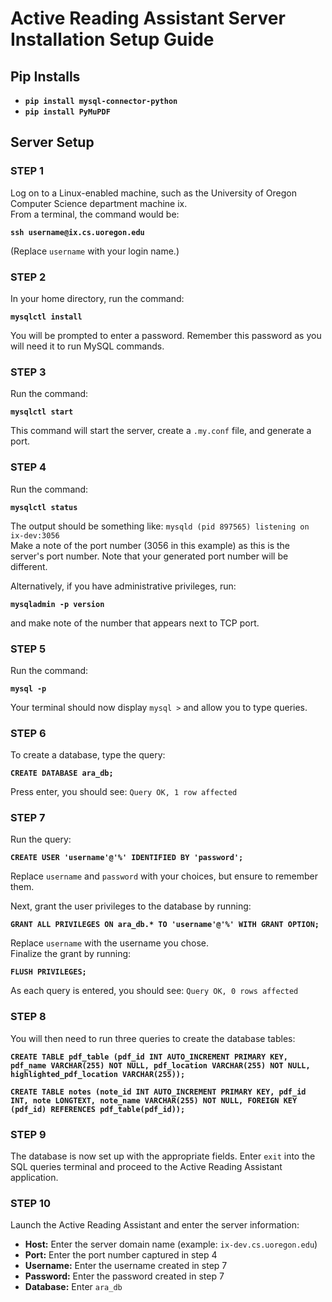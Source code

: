 # Active Reading Assistant Server Installation Setup Guide

## Pip Installs
- **`pip install mysql-connector-python`**
- **`pip install PyMuPDF`**

## Server Setup

### STEP 1
Log on to a Linux-enabled machine, such as the University of Oregon Computer Science department machine ix.  
From a terminal, the command would be:  

**`ssh username@ix.cs.uoregon.edu`**  

(Replace `username` with your login name.)

### STEP 2
In your home directory, run the command:  

**`mysqlctl install`**  

You will be prompted to enter a password. Remember this password as you will need it to run MySQL commands.

### STEP 3
Run the command:  

**`mysqlctl start`**  

This command will start the server, create a `.my.conf` file, and generate a port.

### STEP 4
Run the command:

**`mysqlctl status`** 

The output should be something like: `mysqld (pid 897565) listening on ix-dev:3056`  
Make a note of the port number (3056 in this example) as this is the server's port number. Note that your generated port number will be different.  

Alternatively, if you have administrative privileges, run:  

**`mysqladmin -p version`**  

and make note of the number that appears next to TCP port.

### STEP 5
Run the command: 

**`mysql -p`**  

Your terminal should now display `mysql >` and allow you to type queries.

### STEP 6
To create a database, type the query:  

**`CREATE DATABASE ara_db;`**

Press enter, you should see: `Query OK, 1 row affected`

### STEP 7
Run the query: 

**`CREATE USER 'username'@'%' IDENTIFIED BY 'password';`**  

Replace `username` and `password` with your choices, but ensure to remember them.  

Next, grant the user privileges to the database by running:  

**`GRANT ALL PRIVILEGES ON ara_db.* TO 'username'@'%' WITH GRANT OPTION;`**  

Replace `username` with the username you chose.  
Finalize the grant by running:  

**`FLUSH PRIVILEGES;`**  

As each query is entered, you should see: `Query OK, 0 rows affected`

### STEP 8
You will then need to run three queries to create the database tables: 

**`CREATE TABLE pdf_table (pdf_id INT AUTO_INCREMENT PRIMARY KEY, pdf_name VARCHAR(255) NOT NULL, pdf_location VARCHAR(255) NOT NULL, highlighted_pdf_location VARCHAR(255));`**  

**`CREATE TABLE notes (note_id INT AUTO_INCREMENT PRIMARY KEY, pdf_id INT, note LONGTEXT, note_name VARCHAR(255) NOT NULL, FOREIGN KEY (pdf_id) REFERENCES pdf_table(pdf_id));`**

### STEP 9
The database is now set up with the appropriate fields. Enter `exit` into the SQL queries terminal and proceed to the Active Reading Assistant application.

### STEP 10
Launch the Active Reading Assistant and enter the server information:
- **Host:** Enter the server domain name (example: `ix-dev.cs.uoregon.edu`)
- **Port:** Enter the port number captured in step 4
- **Username:** Enter the username created in step 7
- **Password:** Enter the password created in step 7
- **Database:** Enter `ara_db`
